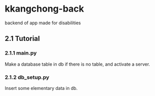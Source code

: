 # kkangchong-back
backend of app made for disabilities

## 2.1 Tutorial

### 2.1.1 main.py
Make a database table in db if there is no table, and activate a server.

### 2.1.2 db_setup.py
Insert some elementary data in db.
